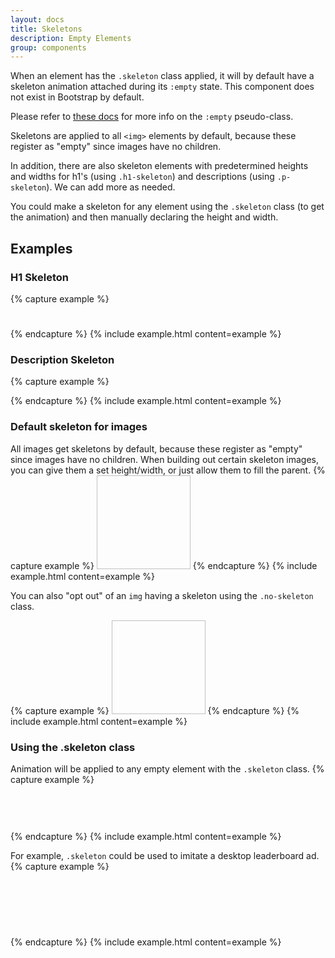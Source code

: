 ```yaml
---
layout: docs
title: Skeletons
description: Empty Elements
group: components
---
```

When an element has the `.skeleton` class applied, it will by default have a skeleton animation attached during its `:empty` state. This component does not exist in Bootstrap by default. 

Please refer to [these docs](https://developer.mozilla.org/en-US/docs/Web/CSS/:empty) for more info on the `:empty` pseudo-class.

Skeletons are applied to all `<img>` elements by default, because these register as "empty" since images have no children.

In addition, there are also skeleton elements with predetermined heights and widths for h1's (using `.h1-skeleton`) and descriptions (using `.p-skeleton`). We can add more as needed.

You could make a skeleton for any element using the `.skeleton` class (to get the animation) and then manually declaring the height and width.

## Examples

### H1 Skeleton
{% capture example %}
<h1 class="h1-skeleton"></h1>
{% endcapture %}
{% include example.html content=example %}

### Description Skeleton
{% capture example %}
<div class="col-12 col-lg-8">
  <p class="p-skeleton"></p>
</div>
{% endcapture %}
{% include example.html content=example %}

### Default skeleton for images
All images get skeletons by default, because these register as "empty" since images have no children. When building out certain skeleton images, you can give them a set height/width, or just allow them to fill the parent.
{% capture example %}
<img style="width:150px; height:150px;"/>
{% endcapture %}
{% include example.html content=example %}

You can also "opt out" of an `img` having a skeleton using the `.no-skeleton` class.

{% capture example %}
<img class="no-skeleton" style="width:150px; height:150px;"/>
{% endcapture %}
{% include example.html content=example %}

### Using the .skeleton class
Animation will be applied to any empty element with the `.skeleton` class.
{% capture example %}
<div class="skeleton my-1" style="width:100%; height:30px;"></div>
<div class="skeleton my-1" style="width:100%; height:30px;"></div>
{% endcapture %}
{% include example.html content=example %}

For example, `.skeleton` could be used to imitate a desktop leaderboard ad.
{% capture example %}
<div class="w-100 bg-800 justify-content-center align-items-center d-none d-lg-flex">
  <div class="leaderboard-center skeleton my-3" style="height: 90px; width: 728px;"></div>
</div>
{% endcapture %}
{% include example.html content=example %}
